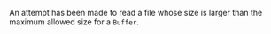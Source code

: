 
An attempt has been made to read a file whose size is larger than the maximum
allowed size for a `Buffer`.

<a id="ERR_FS_INVALID_SYMLINK_TYPE"></a>
